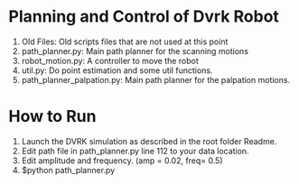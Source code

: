 # Planning and Control of Dvrk Robot
1) Old Files: 
  Old scripts files that are not used at this point
2) path_planner.py:
  Main path planner for the scanning motions
3) robot_motion.py:
  A controller to move the robot
4) util.py:
  Do point estimation and some util functions.
5) path_planner_palpation.py:
  Main path planner for the palpation motions.
  
# How to Run
1) Launch the DVRK simulation as described in the root folder Readme.
2) Edit path file in path_planner.py line 112 to your data location.
3) Edit amplitude and frequency. (amp = 0.02, freq= 0.5)
3) $python path_planner.py
